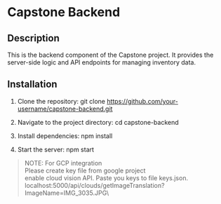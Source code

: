 # Capstone Backend

## Description

This is the backend component of the Capstone project. It provides the server-side logic and API endpoints for managing inventory data.

## Installation

1. Clone the repository:
git clone https://github.com/your-username/capstone-backend.git


2. Navigate to the project directory:
cd capstone-backend


3. Install dependencies:
npm install


4. Start the server:
npm start


> NOTE: For GCP integration\
>       Please create key file from google project\
>       enable cloud vision API. Paste you keys to file keys.json.\
>       localhost:5000/api/clouds/getImageTranslation?ImageName=IMG_3035.JPG\

